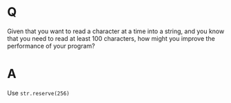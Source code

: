 # Q
Given that you want to read a character at a time into a
string, and you know that you need to read at least 100 characters, how
might you improve the performance of your program?

# A
Use `str.reserve(256)`
